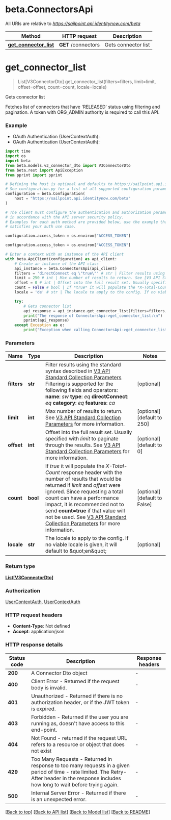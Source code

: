 # beta.ConnectorsApi

All URIs are relative to *https://sailpoint.api.identitynow.com/beta*

Method | HTTP request | Description
------------- | ------------- | -------------
[**get_connector_list**](ConnectorsApi.md#get_connector_list) | **GET** /connectors | Gets connector list


# **get_connector_list**
> List[V3ConnectorDto] get_connector_list(filters=filters, limit=limit, offset=offset, count=count, locale=locale)

Gets connector list

Fetches list of connectors that have 'RELEASED' status using filtering and pagination. A token with ORG_ADMIN authority is required to call this API.

### Example

* OAuth Authentication (UserContextAuth):
* OAuth Authentication (UserContextAuth):
```python
import time
import os
import beta
from beta.models.v3_connector_dto import V3ConnectorDto
from beta.rest import ApiException
from pprint import pprint

# Defining the host is optional and defaults to https://sailpoint.api.identitynow.com/beta
# See configuration.py for a list of all supported configuration parameters.
configuration = beta.Configuration(
    host = "https://sailpoint.api.identitynow.com/beta"
)

# The client must configure the authentication and authorization parameters
# in accordance with the API server security policy.
# Examples for each auth method are provided below, use the example that
# satisfies your auth use case.

configuration.access_token = os.environ["ACCESS_TOKEN"]

configuration.access_token = os.environ["ACCESS_TOKEN"]

# Enter a context with an instance of the API client
with beta.ApiClient(configuration) as api_client:
    # Create an instance of the API class
    api_instance = beta.ConnectorsApi(api_client)
    filters = 'directConnect eq \"true\"' # str | Filter results using the standard syntax described in [V3 API Standard Collection Parameters](https://developer.sailpoint.com/idn/api/standard-collection-parameters#filtering-results) Filtering is supported for the following fields and operators:  **name**: *sw*  **type**: *eq*  **directConnect**: *eq*  **category**: *eq*  **features**: *ca* (optional)
    limit = 250 # int | Max number of results to return. See [V3 API Standard Collection Parameters](https://developer.sailpoint.com/idn/api/standard-collection-parameters) for more information. (optional) (default to 250)
    offset = 0 # int | Offset into the full result set. Usually specified with *limit* to paginate through the results. See [V3 API Standard Collection Parameters](https://developer.sailpoint.com/idn/api/standard-collection-parameters) for more information. (optional) (default to 0)
    count = False # bool | If *true* it will populate the *X-Total-Count* response header with the number of results that would be returned if *limit* and *offset* were ignored.  Since requesting a total count can have a performance impact, it is recommended not to send **count=true** if that value will not be used.  See [V3 API Standard Collection Parameters](https://developer.sailpoint.com/idn/api/standard-collection-parameters) for more information. (optional) (default to False)
    locale = 'de' # str | The locale to apply to the config. If no viable locale is given, it will default to \"en\" (optional)

    try:
        # Gets connector list
        api_response = api_instance.get_connector_list(filters=filters, limit=limit, offset=offset, count=count, locale=locale)
        print("The response of ConnectorsApi->get_connector_list:\n")
        pprint(api_response)
    except Exception as e:
        print("Exception when calling ConnectorsApi->get_connector_list: %s\n" % e)
```



### Parameters

Name | Type | Description  | Notes
------------- | ------------- | ------------- | -------------
 **filters** | **str**| Filter results using the standard syntax described in [V3 API Standard Collection Parameters](https://developer.sailpoint.com/idn/api/standard-collection-parameters#filtering-results) Filtering is supported for the following fields and operators:  **name**: *sw*  **type**: *eq*  **directConnect**: *eq*  **category**: *eq*  **features**: *ca* | [optional] 
 **limit** | **int**| Max number of results to return. See [V3 API Standard Collection Parameters](https://developer.sailpoint.com/idn/api/standard-collection-parameters) for more information. | [optional] [default to 250]
 **offset** | **int**| Offset into the full result set. Usually specified with *limit* to paginate through the results. See [V3 API Standard Collection Parameters](https://developer.sailpoint.com/idn/api/standard-collection-parameters) for more information. | [optional] [default to 0]
 **count** | **bool**| If *true* it will populate the *X-Total-Count* response header with the number of results that would be returned if *limit* and *offset* were ignored.  Since requesting a total count can have a performance impact, it is recommended not to send **count&#x3D;true** if that value will not be used.  See [V3 API Standard Collection Parameters](https://developer.sailpoint.com/idn/api/standard-collection-parameters) for more information. | [optional] [default to False]
 **locale** | **str**| The locale to apply to the config. If no viable locale is given, it will default to \&quot;en\&quot; | [optional] 

### Return type

[**List[V3ConnectorDto]**](V3ConnectorDto.md)

### Authorization

[UserContextAuth](../README.md#UserContextAuth), [UserContextAuth](../README.md#UserContextAuth)

### HTTP request headers

 - **Content-Type**: Not defined
 - **Accept**: application/json

### HTTP response details
| Status code | Description | Response headers |
|-------------|-------------|------------------|
**200** | A Connector Dto object |  -  |
**400** | Client Error - Returned if the request body is invalid. |  -  |
**401** | Unauthorized - Returned if there is no authorization header, or if the JWT token is expired. |  -  |
**403** | Forbidden - Returned if the user you are running as, doesn&#39;t have access to this end-point. |  -  |
**404** | Not Found - returned if the request URL refers to a resource or object that does not exist |  -  |
**429** | Too Many Requests - Returned in response to too many requests in a given period of time - rate limited. The Retry-After header in the response includes how long to wait before trying again. |  -  |
**500** | Internal Server Error - Returned if there is an unexpected error. |  -  |

[[Back to top]](#) [[Back to API list]](../README.md#documentation-for-api-endpoints) [[Back to Model list]](../README.md#documentation-for-models) [[Back to README]](../README.md)

